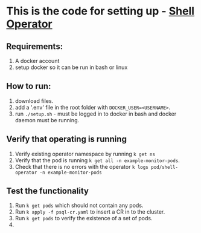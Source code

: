 # This is the code for setting up - [Shell Operator](https://github.com/flant/shell-operator)

## Requirements:
1. A docker account
2. setup docker so it can be run in bash or linux



## How to run:
1. download files.
2. add a '.env' file in the root folder with `DOCKER_USER=<USERNAME>`.
3. run `./setup.sh` - must be logged in to docker in bash and docker daemon must be running.

## Verify that operating is running
1. Verify existing operator namespace by running `k get ns`
2. Verify that the pod is running `k get all -n example-monitor-pods`.
3. Check that there is no errors with the operator `k logs pod/shell-operator -n example-monitor-pods`

## Test the functionality
1. Run `k get pods` which should not contain any pods.
2. Run `k apply -f psql-cr.yaml` to insert a CR in to the cluster.
3. Run `k get pods` to verify the existence of a set of pods.
4. 

